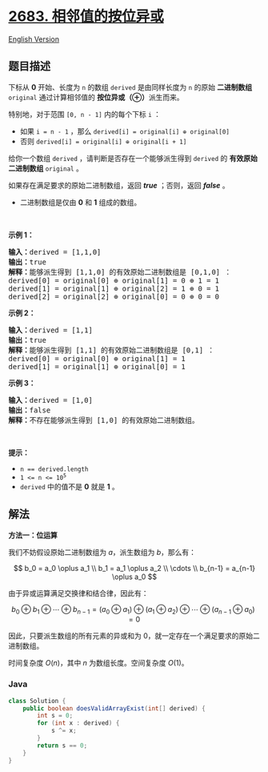 # [2683. 相邻值的按位异或](https://leetcode.cn/problems/neighboring-bitwise-xor)

[English Version](/solution/2600-2699/2683.Neighboring%20Bitwise%20XOR/README_EN.md)

## 题目描述

<!-- 这里写题目描述 -->

<p>下标从 <strong>0</strong> 开始、长度为 <code>n</code> 的数组 <code>derived</code> 是由同样长度为 <code>n</code> 的原始 <strong>二进制数组</strong> <code>original</code> 通过计算相邻值的 <strong>按位异或（⊕）</strong>派生而来。</p>

<p>特别地，对于范围&nbsp;<code>[0, n - 1]</code> 内的每个下标 <code>i</code> ：</p>

<ul>
	<li>如果 <code>i = n - 1</code> ，那么 <code>derived[i] = original[i] ⊕ original[0]</code></li>
	<li>否则 <code>derived[i] = original[i] ⊕ original[i + 1]</code></li>
</ul>

<p>给你一个数组 <code>derived</code> ，请判断是否存在一个能够派生得到 <code>derived</code> 的 <strong>有效原始二进制数组</strong> <code>original</code> 。</p>

<p>如果存在满足要求的原始二进制数组，返回 <em><strong>true</strong> </em>；否则，返回<em> <strong>false</strong> </em>。</p>

<ul>
	<li>二进制数组是仅由 <strong>0</strong> 和 <strong>1</strong> 组成的数组。</li>
</ul>

<p>&nbsp;</p>

<p><strong>示例 1：</strong></p>

<pre><strong>输入：</strong>derived = [1,1,0]
<strong>输出：</strong>true
<strong>解释：</strong>能够派生得到 [1,1,0] 的有效原始二进制数组是 [0,1,0] ：
derived[0] = original[0] ⊕ original[1] = 0 ⊕ 1 = 1 
derived[1] = original[1] ⊕ original[2] = 1 ⊕ 0 = 1
derived[2] = original[2] ⊕ original[0] = 0 ⊕ 0 = 0
</pre>

<p><strong>示例 2：</strong></p>

<pre><strong>输入：</strong>derived = [1,1]
<strong>输出：</strong>true
<strong>解释：</strong>能够派生得到 [1,1] 的有效原始二进制数组是 [0,1] ：
derived[0] = original[0] ⊕ original[1] = 1
derived[1] = original[1] ⊕ original[0] = 1
</pre>

<p><strong>示例 3：</strong></p>

<pre><strong>输入：</strong>derived = [1,0]
<strong>输出：</strong>false
<strong>解释：</strong>不存在能够派生得到 [1,0] 的有效原始二进制数组。
</pre>

<p>&nbsp;</p>

<p><strong>提示：</strong></p>

<ul>
	<li><code>n == derived.length</code></li>
	<li><code>1 &lt;= n&nbsp;&lt;= 10<sup>5</sup></code></li>
	<li><code>derived</code> 中的值不是 <strong>0</strong> 就是 <strong>1</strong> 。</li>
</ul>

## 解法

**方法一：位运算**

我们不妨假设原始二进制数组为 $a$，派生数组为 $b$，那么有：

$$
b_0 = a_0 \oplus a_1 \\
b_1 = a_1 \oplus a_2 \\
\cdots \\
b_{n-1} = a_{n-1} \oplus a_0
$$

由于异或运算满足交换律和结合律，因此有：

$$
b_0 \oplus b_1 \oplus \cdots \oplus b_{n-1} = (a_0 \oplus a_1) \oplus (a_1 \oplus a_2) \oplus \cdots \oplus (a_{n-1} \oplus a_0) = 0
$$

因此，只要派生数组的所有元素的异或和为 $0$，就一定存在一个满足要求的原始二进制数组。

时间复杂度 $O(n)$，其中 $n$ 为数组长度。空间复杂度 $O(1)$。

### **Java**

```java
class Solution {
    public boolean doesValidArrayExist(int[] derived) {
        int s = 0;
        for (int x : derived) {
            s ^= x;
        }
        return s == 0;
    }
}
```
